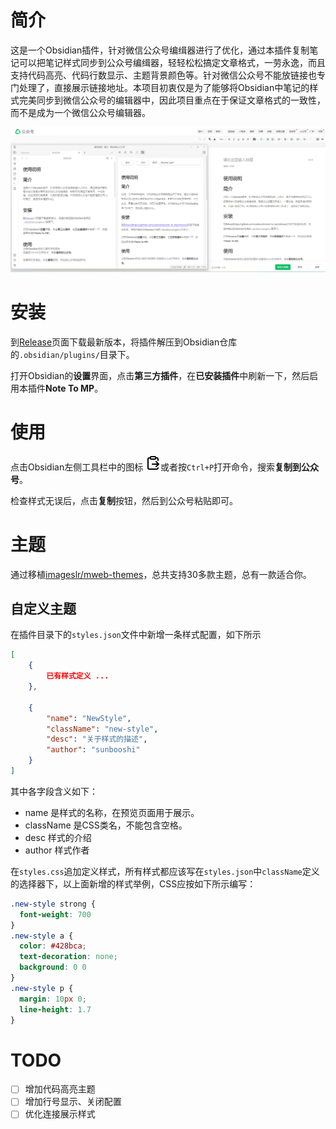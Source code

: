 # 简介

这是一个Obsidian插件，针对微信公众号编缉器进行了优化，通过本插件复制笔记可以把笔记样式同步到公众号编缉器，轻轻松松搞定文章格式，一劳永逸，而且支持代码高亮、代码行数显示、主题背景颜色等。针对微信公众号不能放链接也专门处理了，直接展示链接地址。本项目初衷仅是为了能够将Obsidian中笔记的样式完美同步到微信公众号的编辑器中，因此项目重点在于保证文章格式的一致性，而不是成为一个微信公众号编辑器。

![](./screenshot.png)

# 安装

到[Release](https://github.com/sunbooshi/note-to-mp/releases)页面下载最新版本，将插件解压到Obsidian仓库的`.obsidian/plugins/`目录下。

打开Obsidian的**设置**界面，点击**第三方插件**，在**已安装插件**中刷新一下，然后启用本插件**Note To MP**。

# 使用
点击Obsidian左侧工具栏中的图标
![](./clipboard-paste.png)或者按`Ctrl+P`打开命令，搜索**复制到公众号**。

检查样式无误后，点击**复制**按钮，然后到公众号粘贴即可。

# 主题

通过移植[imageslr/mweb-themes](https://github.com/imageslr/mweb-themes)，总共支持30多款主题，总有一款适合你。

## 自定义主题

在插件目录下的`styles.json`文件中新增一条样式配置，如下所示

```JSON
[
    {  
        已有样式定义 ...
    },
    
    {
        "name": "NewStyle", 
        "className": "new-style",
        "desc": "关于样式的描述",
        "author": "sunbooshi"
    }
]

```
其中各字段含义如下：

- name 是样式的名称，在预览页面用于展示。
- className 是CSS类名，不能包含空格。
- desc 样式的介绍
- author 样式作者

在`styles.css`追加定义样式，所有样式都应该写在`styles.json`中`className`定义的选择器下，以上面新增的样式举例，CSS应按如下所示编写：

```CSS
.new-style strong {
  font-weight: 700
}
.new-style a {
  color: #428bca;
  text-decoration: none;
  background: 0 0
}
.new-style p {
  margin: 10px 0;
  line-height: 1.7
}
```

# TODO

- [ ] 增加代码高亮主题
- [ ] 增加行号显示、关闭配置
- [ ] 优化连接展示样式